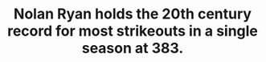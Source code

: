 ---
title:      
  - Nolan Ryan holds the 20th century record for most strikeouts in a single season at 383.
secondary:
  - He did it in 1973 with the California Angels. He also lead baseball that year in walks issued with 162.
reference:
---